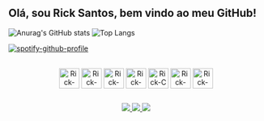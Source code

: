 ## Olá, sou Rick Santos, bem vindo ao meu GitHub!
![Anurag's GitHub stats](https://github-readme-stats.vercel.app/api?username=RkSantts&show_icons=true&theme=transparent)
![Top Langs](https://github-readme-stats.vercel.app/api/top-langs/?username=RKSantts&&layout=compact&theme=transparent)

[![spotify-github-profile](https://spotify-github-profile.kittinanx.com/api/view?uid=31lle446i4wdj5ymybfbz45eumee&cover_image=true&theme=natemoo-re&show_offline=false&background_color=121212&interchange=true&bar_color=dd0808&bar_color_cover=true)](https://github.com/kittinan/spotify-github-profile)

<div style="display: incline-block" align="center"><br>
<img align="center" alt="Rick-java" heigth="30" width="40" src="https://cdn.jsdelivr.net/gh/devicons/devicon@latest/icons/java/java-original-wordmark.svg" />
<img align="center" alt="Rick-HTML" heigth="30" width="40" src="https://cdn.jsdelivr.net/gh/devicons/devicon@latest/icons/html5/html5-original.svg" />
<img align="center" alt="Rick-Css" heigth="30" width="40" src="https://cdn.jsdelivr.net/gh/devicons/devicon@latest/icons/css3/css3-original.svg" />
<img align="center" alt="Rick-flutter" heigth="30" width="40" src="https://cdn.jsdelivr.net/gh/devicons/devicon@latest/icons/flutter/flutter-original.svg" />
<img align="center" alt="Rick-C" heigth="30" width="40" src="https://cdn.jsdelivr.net/gh/devicons/devicon@latest/icons/c/c-original.svg" />
<img align="center" alt="Rick-python" heigth="30" width="40" src="https://cdn.jsdelivr.net/gh/devicons/devicon@latest/icons/python/python-original.svg" />
<img align="center" alt="Rick-Csharp" heigth="30" width="40" src="https://cdn.jsdelivr.net/gh/devicons/devicon@latest/icons/csharp/csharp-original.svg" />
</div>

##

<div align="center">
  <a href="[https://www.instagram.com/riickssantos/](https://www.instagram.com/riickssantos?igsh=dTI5aTNxZ3RuZnRx&utm_source=qr)" target="_blank"><img src="https://img.shields.io/badge/Instagram-E4405F?style=for-the-badge&logo=instagram&logoColor=white">
  <a href="https://www.linkedin.com/in/rick-santos-?utm_source=share&utm_campaign=share_via&utm_content=profile&utm_medium=ios_app " target="_blank"><img src="https://img.shields.io/badge/LinkedIn-0077B5?style=for-the-badge&logo=linkedin&logoColor=white">
  <a href="mailto:rs6545570@gmail.com" target="_blank"><img src="https://img.shields.io/badge/Gmail-D14836?style=for-the-badge&logo=gmail&logoColor=white">
</div>

<!--
- 🔭 I’m currently working on ...
- 🌱 I’m currently learning ...
- 👯 I’m looking to collaborate on ...
- 🤔 I’m looking for help with ...
- 💬 Ask me about ...
- 📫 How to reach me: ...
- 😄 Pronouns: ...
- ⚡ Fun fact: ...
-->
